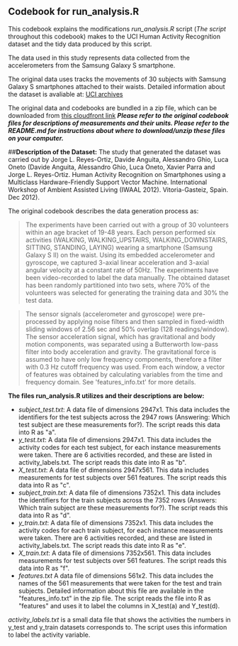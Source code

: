 ## Codebook for run_analysis.R

This codebook explains the modifications *run\_analysis.R* script (_The script_ throughout this codebook) makes to the UCI Human Activity Recognition dataset and the tidy data produced by this script.

The data used in this study represents data collected from the accelerometers from the Samsung Galaxy S smartphone.

The original data uses tracks the movements of 30 subjects with Samsung Galaxy S smartphones attached to their waists.  Detailed information about the dataset is avaliable at: [UCI archives](http://archive.ics.uci.edu/ml/datasets/Human+Activity+Recognition+Using+Smartphone)

The original data and codebooks are bundled in a zip file, which can be downloaded from [this cloudfront link](https://d396qusza40orc.cloudfront.net/getdata%2Fprojectfiles%2FUCI%20HAR%20Dataset.zip) **_Please refer to the original codebook files for descriptions of measurements and their units.  Please refer to the README.md for instructions about where to download/unzip these files on your computer._**


##**Description of the Dataset:**
The study that generated the dataset was carried out by Jorge L. Reyes\-Ortiz, Davide Anguita, Alessandro Ghio, Luca Oneto \(Davide Anguita, Alessandro Ghio, Luca Oneto, Xavier Parra and Jorge L. Reyes\-Ortiz. Human Activity Recognition on Smartphones using a Multiclass Hardware\-Friendly Support Vector Machine. International Workshop of Ambient Assisted Living \(IWAAL 2012\). Vitoria\-Gasteiz, Spain. Dec 2012\).  

The original codebook describes the data generation process as:
> The experiments have been carried out with a group of 30 volunteers within an age bracket of 19-48 years. Each person performed six activities (WALKING, WALKING\_UPSTAIRS, WALKING\_DOWNSTAIRS, SITTING, STANDING, LAYING) wearing a smartphone \(Samsung Galaxy S II\) on the waist. Using its embedded accelerometer and gyroscope, we captured 3\-axial linear acceleration and 3\-axial angular velocity at a constant rate of 50Hz. The experiments have been video-recorded to label the data manually. The obtained dataset has been randomly partitioned into two sets, where 70% of the volunteers was selected for generating the training data and 30% the test data. 

> The sensor signals \(accelerometer and gyroscope\) were pre-processed by applying noise filters and then sampled in fixed-width sliding windows of 2.56 sec and 50% overlap \(128 readings/window\). The sensor acceleration signal, which has gravitational and body motion components, was separated using a Butterworth low\-pass filter into body acceleration and gravity. The gravitational force is assumed to have only low frequency components, therefore a filter with 0.3 Hz cutoff frequency was used. From each window, a vector of features was obtained by calculating variables from the time and frequency domain. See \'features\_info.txt\' for more details. 

**The files run\_analysis.R utilizes and their descriptions are below:**

- *subject\_test.txt*: A data file of dimensions 2947x1. This data includes the identifiers for the test subjects across the 2947 rows \(Answering: Which test subject are these measurements for?\). The script reads this data into R as "a".
- *y\_test.txt*: A data file of dimensions 2947x1. This data includes the activity codes for each test subject, for each instance measurements were taken. There are 6 activities recorded, and these are listed in activity\_labels.txt.  The script reads this date into R as "b".
- *X\_test.txt*: A data file of dimensions 2947x561. This data includes measurements for test subjects over 561 features. The script reads this data into R as "c".
- *subject\_train.txt*: A data file of dimensions 7352x1. This data includes the identifiers for the train subjects across the 7352 rows \(Answers: Which train subject are these measurements for?\). The script reads this data into R as "d".
- *y\_train.txt*: A data file of dimensions 7352x1. This data includes the activity codes for each train subject, for each instance measurements were taken. There are 6 activities recorded, and these are listed in activity\_labels.txt.  The script reads this date into R as "e".
- *X\_train.txt*: A data file of dimensions 7352x561. This data includes measurements for test subjects over 561 features. The script reads this data into R as "f".
- *features.txt* A data file of dimensions 561x2. This data includes the names of the 561 measurements that were taken for the test and train subjects. Detailed information about this file are available in the "features\_info.txt" in the zip file. The script reads the file into R as "features" and uses it to label the columns in X\_test\(a\) and Y\_test\(d\). 
 
*activity\_labels.txt* is a small data file that shows the activities the numbers in y\_test and y\_train datasets corresponds to.  The script uses this information to label the activity variable.


